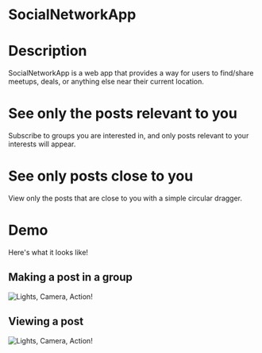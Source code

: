 SocialNetworkApp
================

# Description
   SocialNetworkApp is a web app that provides a way for users to
   find/share meetups, deals, or anything else near their current location.

# See only the posts relevant to you
   Subscribe to groups you are interested in, and only posts relevant
   to your interests will appear.

# See only posts close to you
   View only the posts that are close to you with a simple circular dragger.

# Demo
   Here's what it looks like!

## Making a post in a group
   ![Lights, Camera, Action!](https://github.com/Sterlingg/SocialNetworkApp/raw/master/Demo/MakingPost.png)
   
## Viewing a post
   ![Lights, Camera, Action!](https://github.com/Sterlingg/SocialNetworkApp/raw/master/Demo/ViewingPost.png)
